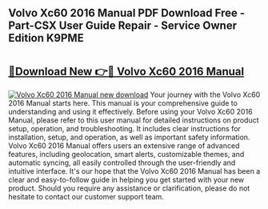 ## Volvo Xc60 2016 Manual PDF Download Free - Part-CSX User Guide Repair - Service Owner Edition K9PME

# <h2><a href="http://cf129.oget.top/?id=Volvo+Xc60+2016+Manual">🔗Download New 👉🔴 Volvo Xc60 2016 Manual</a></h2>

[![Volvo Xc60 2016 Manual new download](https://i.imgur.com/5g1atiW.png)](http://cf129.oget.top/?id=Volvo+Xc60+2016+Manual)
Your journey with the Volvo Xc60 2016 Manual starts here. This manual is your comprehensive guide to understanding and using it effectively. Before using your Volvo Xc60 2016 Manual, please refer to this user manual for detailed instructions on product setup, operation, and troubleshooting. It includes clear instructions for installation, setup, and operation, as well as important safety information. Volvo Xc60 2016 Manual offers users an extensive range of advanced features, including geolocation, smart alerts, customizable themes, and automatic syncing, all easily controlled through the user-friendly and intuitive interface. It's our hope that the Volvo Xc60 2016 Manual has been a clear and easy-to-follow guide in helping you get started with your new product. Should you require any assistance or clarification, please do not hesitate to contact our customer support team.
